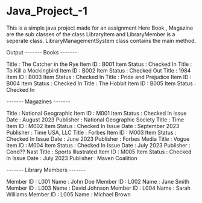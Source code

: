 # Java_Project_-1
This is a simple java project made for an assignment Here Book , Magazine are the sub classes of the class LibraryItem and LibraryMember is a seperate class. LibraryManagementSystem class contains the main method.

Output
------- Books -------

Title : The Catcher in the Rye
Item ID : B001
Item Status : Checked In
Title : To Kill a Mockingbird
Item ID : B002
Item Status : Checked Out
Title : 1984
Item ID : B003
Item Status : Checked In
Title : Pride and Prejudice
Item ID : B004
Item Status : Checked In
Title : The Hobbit
Item ID : B005
Item Status : Checked In


------- Magazines -------

Title : National Geographic
Item ID : M001
Item Status : Checked In
Issue Date : August 2023
Publisher : National Geographic Society
Title : Time
Item ID : M002
Item Status : Checked In
Issue Date : September 2023
Publisher : Time USA, LLC
Title : Forbes
Item ID : M003
Item Status : Checked In
Issue Date : June 2023
Publisher : Forbes Media
Title : Vogue
Item ID : M004
Item Status : Checked In
Issue Date : July 2023
Publisher : Cond?? Nast
Title : Sports Illustrated
Item ID : M005
Item Status : Checked In
Issue Date : July 2023
Publisher : Maven Coalition


------- Library Members -------

Member ID : L001
Name : John Doe
Member ID : L002
Name : Jane Smith
Member ID : L003
Name : David Johnson
Member ID : L004
Name : Sarah Williams
Member ID : L005
Name : Michael Brown

